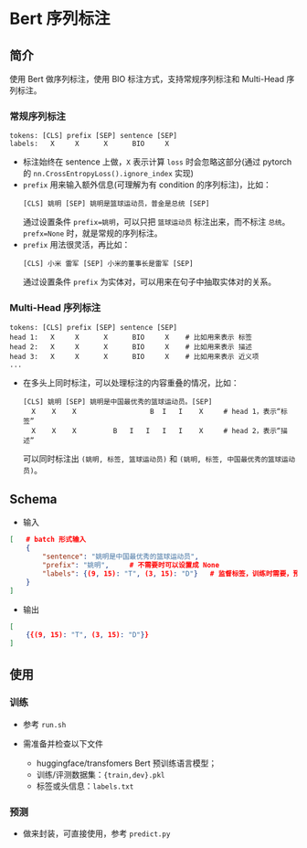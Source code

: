 # Bert 序列标注

## 简介

使用 Bert 做序列标注，使用 BIO 标注方式，支持常规序列标注和 Multi-Head 序列标注。

### 常规序列标注

```
tokens: [CLS] prefix [SEP] sentence [SEP]
labels:   X     X      X      BIO     X
```

- 标注始终在 sentence 上做，`X` 表示计算 `loss` 时会忽略这部分(通过 pytorch 的 `nn.CrossEntropyLoss().ignore_index` 实现)
- `prefix` 用来输入额外信息(可理解为有 condition 的序列标注)，比如：
    ```
    [CLS] 姚明 [SEP] 姚明是篮球运动员，普金是总统 [SEP]
    ```
    通过设置条件 `prefix=姚明`，可以只把 `篮球运动员` 标注出来，而不标注 `总统`。
    `prefx=None` 时，就是常规的序列标注。
- `prefix` 用法很灵活，再比如：
    ```
    [CLS] 小米 雷军 [SEP] 小米的董事长是雷军 [SEP]
    ```
    通过设置条件 `prefix` 为实体对，可以用来在句子中抽取实体对的关系。

### Multi-Head 序列标注

```
tokens: [CLS] prefix [SEP] sentence [SEP]
head 1:   X     X      X      BIO     X    # 比如用来表示 标签
head 2:   X     X      X      BIO     X    # 比如用来表示 描述
head 3:   X     X      X      BIO     X    # 比如用来表示 近义项
...
```

- 在多头上同时标注，可以处理标注的内容重叠的情况，比如：
    ```
    [CLS] 姚明 [SEP] 姚明是中国最优秀的篮球运动员。[SEP]
      X    X    X                  B  I   I    X     # head 1，表示“标签”  
      X    X    X         B   I   I   I   I    X     # head 2，表示“描述”  
    ```
    可以同时标注出 `(姚明, 标签, 篮球运动员)` 和 `(姚明, 标签, 中国最优秀的篮球运动员)`。

## Schema

- 输入

```json
[   # batch 形式输入
    {
        "sentence": "姚明是中国最优秀的篮球运动员",  
        "prefix": "姚明",     # 不需要时可以设置成 None
        "labels": {(9, 15): "T", (3, 15): "D"}   # 监督标签，训练时需要，预测时不需要
    }
]
```

- 输出

```json
[
    {{(9, 15): "T", (3, 15): "D"}}
]
```

## 使用

### 训练

- 参考 `run.sh`
- 需准备并检查以下文件
    
    - huggingface/transfomers Bert 预训练语言模型；
    - 训练/评测数据集：`{train,dev}.pkl`
    - 标签或头信息：`labels.txt`

### 预测

- 做来封装，可直接使用，参考 `predict.py`

